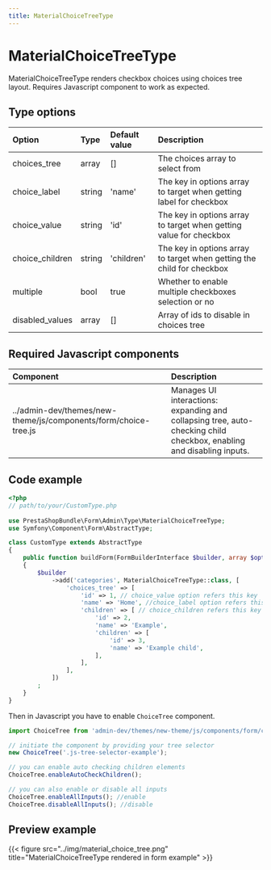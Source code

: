 ```yaml
---
title: MaterialChoiceTreeType
---
```


# MaterialChoiceTreeType

MaterialChoiceTreeType renders checkbox choices using choices tree layout. Requires Javascript component to work as expected.

## Type options

| Option          | Type   | Default value | Description                                                            |
|:----------------|:-------|:--------------|:-----------------------------------------------------------------------|
| choices_tree    | array  | []            | The choices array to select from                                       |
| choice_label    | string | 'name'        | The key in options array to target when getting label for checkbox     |
| choice_value    | string | 'id'          | The key in options array to target when getting value for checkbox     |
| choice_children | string | 'children'    | The key in options array to target when getting the child for checkbox |
| multiple        | bool   | true          | Whether to enable multiple checkboxes selection or no                  |
| disabled_values | array  | []            | Array of ids to disable in choices tree                                |

## Required Javascript components
| Component                                                       | Description                                                                                                          |
|:----------------------------------------------------------------|:---------------------------------------------------------------------------------------------------------------------|
| ../admin-dev/themes/new-theme/js/components/form/choice-tree.js | Manages UI interactions: expanding and collapsing tree, auto-checking child checkbox, enabling and disabling inputs. |

## Code example

```php
<?php
// path/to/your/CustomType.php
    
use PrestaShopBundle\Form\Admin\Type\MaterialChoiceTreeType;
use Symfony\Component\Form\AbstractType;

class CustomType extends AbstractType
{
    public function buildForm(FormBuilderInterface $builder, array $options)
    {
        $builder
            ->add('categories', MaterialChoiceTreeType::class, [
                'choices_tree' => [
                    'id' => 1, // choice_value option refers this key
                    'name' => 'Home', //choice_label option refers this key
                    'children' => [ // choice_children refers this key
                        'id' => 2,
                        'name' => 'Example',
                        'children' => [
                            'id' => 3,
                            'name' => 'Example child',
                        ],
                    ],
                ],
            ])
        ;
    }
}
```

Then in Javascript you have to enable `ChoiceTree` component.

```js
import ChoiceTree from 'admin-dev/themes/new-theme/js/components/form/choice-tree';

// initiate the component by providing your tree selector
new ChoiceTree('.js-tree-selector-example');

// you can enable auto checking children elements
ChoiceTree.enableAutoCheckChildren();

// you can also enable or disable all inputs
ChoiceTree.enableAllInputs(); //enable
ChoiceTree.disableAllInputs(); //disable

```

## Preview example

{{< figure src="../img/material_choice_tree.png" title="MaterialChoiceTreeType rendered in form example" >}}
